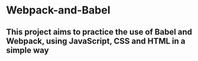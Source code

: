 # Webpack-and-Babel

## This project aims to practice the use of Babel and Webpack, using JavaScript, CSS and HTML in a simple way
